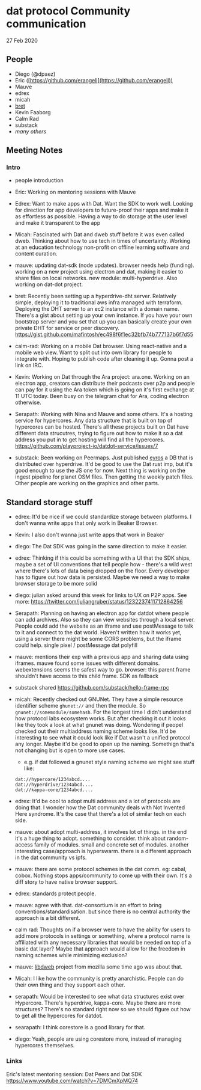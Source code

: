 # dat protocol Community communication

27 Feb 2020

## People

* Diego (@dpaez)
* Eric ([https://github.com/erangell](https://github.com/erangell))
* Mauve
* edrex
* micah
* [bret](https://github.com/bcomnes)
* Kevin Faaborg
* Calm Rad
* substack
* _many others_


## Meeting Notes

### Intro

- people introduction
- Eric: Working on mentoring sessions with Mauve
- Edrex: Want to make apps with Dat. Want the SDK to work well. Looking for direction for app developers to future-proof their apps and make it as effortless as possible. Having a way to do storage at the user level and make it transparent to the app
- Micah: Fascinated with Dat and dweb stuff before it was even called dweb. Thinking about how to use tech in times of uncertainty.  Working at an education technology non-profit on offline learning software and content curation.
- mauve: updating dat-sdk (node updates). browser needs help (funding). working on a new project using electron and dat, making it easier to share files on local networks. new module: multi-hyperdrive. Also working on dat-dot project.
- bret: Recently been setting up a hyperdrive-dht server. Relatively simple, deploying it to traditional aws infra managed with terraform. Deploying the DHT server to an ec2 instance with a domain name. There's a gist about setting up your own instance. If you have your own bootstrap server and you set that up you can basically create your own private DHT for service or peer discovery. https://gist.github.com/mafintosh/ec498f6f1ec32bfb74b777137b6f7d55

- calm-rad: Working on a mobile Dat browser. Using react-native and a mobile web view. Want to split out into own library for people to integrate with. Hoping to publish code after cleaning it up. Gonna post a link on IRC.
- Kevin: Working on Dat through the Ara project: ara.one. Working on an electron app, creators can distribute their podcasts over p2p and people can pay for it using the Ara token which is going on it's first exchange at 11 UTC today. Been busy on the telegram chat for Ara, coding electron otherwise.
- Serapath: Working with Nina and Mauve and some others. It's a hosting service for hypercores. Any data structure that is built on top of hypercores can be hosted. There's all these projects built on Dat have different data strucutres, trying to figure out how to make it so a dat address you put in to get hosting will find all the hypercores. https://github.com/playproject-io/datdot-service/issues/7
- substack: Been working on Peermaps. Just published [eyros]() a DB that is distributed over hyperdrive. It'd be good to use the Dat rust imp, but it's good enough to use the JS one for now. Next thing is working on the ingest pipeline for planet OSM files. Then getting the weekly patch files. Other people are working on the graphics and other parts.

## Standard storage stuff
- edrex: It'd be nice if we could standardize storage between platforms. I don't wanna write apps that only work in Beaker Browser.
- Kevin: I also don't wanna just write apps that work in Beaker
- diego: The Dat SDK was going in the same direction to make it easier.
- edrex: Thinking if this could be something with a UI that the SDK ships, maybe a set of UI conventions that tell people how - there's a wild west where there's lots of data being dropped on the floor. Every developer has to figure out how data is persisted. Maybe we need a way to make browser storage to be more solid

- diego: julian asked around this week for links to UX on P2P apps. See more: https://twitter.com/juliangruber/status/1232237411712864256
- Serapath: Planning on having an electron app for datdot where people can add archives. Also so they can view websites through a local server. People could add the website as an iframe and use postMessage to talk to it and connect to the dat world. Haven't written how it works yet, using a server there might be some CORS problems, but the iframe could help.
single pixel / postMessage
dat polyfill
- mauve: mentions their exp with a previous app and sharing data using iframes. mauve found some issues with different domains. webextensions seems the safest way to go. browser: this parent frame shouldn't have access to this child frame. SDK as fallback
- substack shared https://github.com/substack/hello-frame-rpc
- micah: Recently checked out GNUNet. They have a simple resource identifier scheme `ghunet://` and then the module. So `gnunet://somemodule/somehash`. For the longest time I didn't understand how protocol labs ecosystem works. But after checking it out it looks like they took a look at what gnunet was doing. Wondering if peopel checked out their multiaddress naming scheme looks like. It'd be interesting to see what it could look like if Dat wasn't a unified protocol any longer. Maybe it'd be good to open up the naming. Somethign that's not changing but is open to more use cases.
    - e.g. if dat followed a gnunet style naming scheme we might see stuff like:
    ```
    dat://hypercore/1234abcd....
    dat://hyperdrive/1234abcd....
    dat://kappa-core/1234abcd....
    ```
- edrex: It'd be cool to adopt multi address and a lot of protocols are doing that. I wonder how the Dat community deals with Not Invented Here syndrome. It's the case that there's a lot of similar tech on each side.
- mauve: about adopt multi-address, it involves lot of things. in the end it's a huge thing to adopt. something to consider. think about random-access family of modules. small and concrete set of modules. another interesting case/approach is hyperswarm. there is a different approach in the dat community vs ipfs.
- mauve: there are some protocol schemes in the dat comm. eg: cabal, cobox. Nothing stops apps/community to come up with their own. It's a diff story to have native browser support.
- edrex: standards protect people.
- mauve: agree with that. dat-consortium is an effort to bring conventions/standardisation. but since there is no central authority the approach is a bit different.
- calm rad: Thoughts on if a browser were to have the ability for users to add more protocols in settings or something, where a protocol name is affiliated with any necessary libraries that would be needed on top of a basic dat layer? Maybe that approach would allow for the freedom in naming schemes while minimizing exclusion?
- mauve: [libdweb](https://github.com/mozilla/libdweb) project from mozilla some time ago was about that.
- Micah: I like how the community is pretty anarchistic. People can do their own thing and they support each other.
- serapath: Would be interested to see what data structures exist over Hypercore. There's hyperdrive, kappa-core. Maybe there are more structures? There's no standard right now so we should figure out how to get all the hypercores for datdot.
- searapath: I think corestore is a good library for that.
- diego: Yeah, people are using corestore more, instead of managing hypercores themselves.

### Links
Eric's latest mentoring session: Dat Peers and Dat SDK
https://www.youtube.com/watch?v=7DMCmXpMQ74


